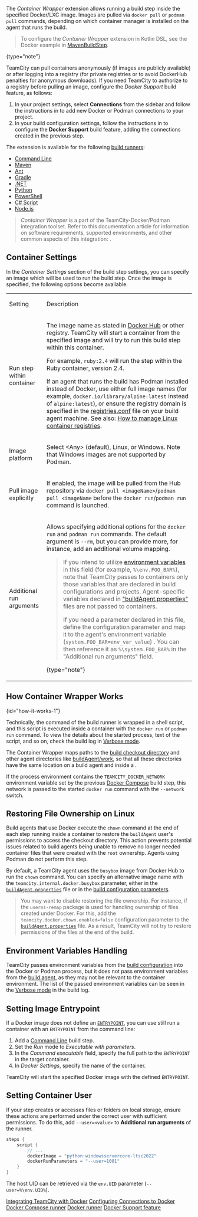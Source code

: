 [//]: # (title: Container Wrapper)
[//]: # (auxiliary-id: Container Wrapper;Docker Wrapper)

The _Container Wrapper_ extension allows running a build step inside the specified Docker/LXC image. Images are pulled via `docker pull` or `podman pull` commands, depending on which container manager is installed on the agent that runs the build.

> To configure the _Container Wrapper_ extension in Kotlin DSL, see the Docker example in [MavenBuildStep](https://www.jetbrains.com/help/teamcity/kotlin-dsl-documentation/buildSteps/maven-build-step/index.html).
>
{type="note"}

TeamCity can pull containers anonymously (if images are publicly available) or after logging into a registry (for private registries or to avoid DockerHub penalties for anonymous downloads). If you need TeamCity to authorize to a registry before pulling an image, configure the _Docker Support_ build feature, as follows:
1. In your project settings, select **Connections** from the sidebar and follow the instructions in [](configuring-connections-to-docker.md) to add new Docker or Podman connections to your project.
2. In your build configuration settings, follow the instructions in [](docker-support.md) to configure the **Docker Support** build feature, adding the connections created in the previous step.

The extension is available for the following [build runners](build-runner.md):

* [Command Line](command-line.md)
* [Maven](maven.md)
* [Ant](ant.md)
* [Gradle](gradle.md)
* [.NET](net.md)
* [Python](python.md)
* [PowerShell](powershell.md)
* [C# Script](c-script.md)
* [Node.js](nodejs.md)


>_Container Wrapper_ is a part of the TeamCity-Docker/Podman integration toolset. Refer to this documentation article for information on software requirements, supported environments, and other common aspects of this integration: [](integrating-teamcity-with-container-managers.md).

## Container Settings

In the _Container Settings_ section of the build step settings, you can specify an image which will be used to run the build step. Once the image is specified, the following options become available.

<table><tr>

<td>

Setting

</td>

<td>

Description

</td></tr><tr>

<td>

Run step within container

</td>

<td>

The image name as stated in [Docker Hub](https://hub.docker.com/) or other registry. TeamCity will start a container from the specified image and will try to run this build step within this container.

For example, `ruby:2.4` will run the step within the Ruby container, version 2.4.

If an agent that runs the build has Podman installed instead of Docker, use either full image names (for example, `docker.io/library/alpine:latest` instead of `alpine:latest`), or ensure the registry domain is specified in the [registries.conf](integrating-teamcity-with-container-managers.md#Environment+Requirements) file on your build agent machine. See also: [How to manage Linux container registries](https://www.redhat.com/sysadmin/manage-container-registries).

</td></tr><tr>

<td>

Image platform

</td>

<td>

Select &lt;Any&gt; (default), Linux, or Windows. Note that Windows images are not supported by Podman.

</td></tr><tr>

<td>

Pull image explicitly

</td>

<td>

If enabled, the image will be pulled from the Hub repository via `docker pull <imageName>`/`podman pull <imageName` before the `docker run`/`podman run` command is launched.

</td></tr><tr>

<td>

Additional run arguments

</td>

<td>

Allows specifying additional options for the `docker run` and `podman run` commands. The default argument is `--rm`, but you can provide more, for instance, add an additional volume mapping.

>If you intend to utilize [environment variables](configuring-build-parameters.md#Environment+Variables) in this field (for example, `%\env.FOO_BAR%`), note that TeamCity passes to containers only those variables that are declared in build configurations and projects. Agent-specific variables declared in ["buildAgent.properties"](configure-agent-installation.md) files are not passed to containers.
> 
> If you need a parameter declared in this file, define the configuration parameter and map it to the agent's environment variable (`system.FOO_BAR=env_var_value`) . You can then reference it as `%\system.FOO_BAR%` in the "Additional run arguments" field.
>
{type="note"}

</td></tr></table>

## How Container Wrapper Works
{id="how-it-works-1"}

Technically, the command of the build runner is wrapped in a shell script, and this script is executed inside a container with the `docker run` or `podman run` command. To view the details about the started process, text of the script, and so on, check the build log in [Verbose mode](build-log.md#Viewing+Build+Log).

The Container Wrapper maps paths to the [build checkout directory](build-checkout-directory.md) and other agent directories like <path>[buildAgent/work](agent-work-directory.md)</path>, so that all these directories have the same location on a build agent and inside a [](container-wrapper.md).

If the process environment contains the `TEAMCITY_DOCKER_NETWORK` environment variable set by the previous [Docker Compose](docker-compose.md) build step, this network is passed to the started `docker run` command with the `--network` switch.
                                     
## Restoring File Ownership on Linux

Build agents that use Docker execute the `chown` command at the end of each step running inside a container to restore the `buildAgent` user's permissions to access the checkout directory. This action prevents potential issues related to build agents being unable to remove no longer needed container files that were created with the `root` ownership. Agents using Podman do not perform this step.

By default, a TeamCity agent uses the `busybox` image from Docker Hub to run the `chown` command. You can specify an alternative image name with the `teamcity.internal.docker.busybox` parameter, either in the [`buildAgent.properties`](configure-agent-installation.md) file or in the [build configuration parameters](configuring-build-parameters.md).

>You may want to disable restoring the file ownership. For instance, if the `userns-remap` package is used for handling ownership of files created under Docker. For this, add the `teamcity.docker.chown.enabled=false` configuration parameter to the [`buildAgent.properties`](configure-agent-installation.md) file. As a result, TeamCity will not try to restore permissions of the files at the end of the build.

## Environment Variables Handling

TeamCity passes environment variables from the [build configuration](managing-builds.md) into the Docker or Podman process, but it does not pass environment variables from the [build agent](build-agent.md), as they may not be relevant to the container environment. The list of the passed environment variables can be seen in the [Verbose mode](build-log.md#Viewing+Build+Log) in the build log.

## Setting Image Entrypoint

If a Docker image does not define an [`ENTRYPOINT`](https://docs.docker.com/engine/reference/builder/#entrypoint), you can use still run a container with an `ENTRYPOINT` from the command line:
1. Add a [Command Line](command-line.md) build step.
2. Set the _Run_ mode to _Executable with parameters_.
3. In the _Command executable_ field, specify the full path to the `ENTRYPOINT` in the target container.
4. In _Docker Settings_, specify the name of the container.

TeamCity will start the specified Docker image with the defined `ENTRYPOINT`.

## Setting Container User

If your step creates or accesses files or folders on local storage, ensure these actions are performed under the correct user with sufficient permissions. To do this, add `--user=<value>` to **Additional run arguments** of the runner.

```Kotlin
steps {
    script {
        // ...
        dockerImage = "python:windowsservercore-ltsc2022"
        dockerRunParameters = "--user=1001"
    }
}
```

The host UID can be retrieved via the `env.UID` parameter (`--user=%\env.UID%`).

<seealso>
        <category ref="admin-guide">
            <a href="integrating-teamcity-with-container-managers.md">Integrating TeamCity with Docker</a>
            <a href="configuring-connections-to-docker.md">Configuring Connections to Docker</a>
            <a href="docker-compose.md">Docker Compose runner</a>
            <a href="docker.md">Docker runner</a>
            <a href="docker-support.md">Docker Support feature</a>
        </category>
</seealso>
